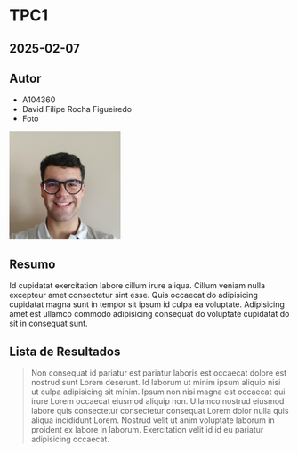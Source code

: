 # TPC1

## 2025-02-07

## Autor

- A104360
- David Filipe Rocha Figueiredo
- Foto  
<img src="../images/DavidFilipeRochaFigueiredo.png" width="200px" alt="fotoPerfil">

## Resumo

Id cupidatat exercitation labore cillum irure aliqua. Cillum veniam nulla excepteur amet consectetur sint esse. Quis occaecat do adipisicing cupidatat magna sunt in tempor sit ipsum id culpa ea voluptate. Adipisicing amet est ullamco commodo adipisicing consequat do voluptate cupidatat do sit in consequat sunt.

## Lista de Resultados

>Non consequat id pariatur est pariatur laboris est occaecat dolore est nostrud sunt Lorem deserunt. Id laborum ut minim ipsum aliquip nisi ut culpa adipisicing sit minim. Ipsum non nisi magna est occaecat qui irure Lorem occaecat eiusmod aliquip non. Ullamco nostrud eiusmod labore quis consectetur consectetur consequat Lorem dolor nulla quis aliqua incididunt Lorem. Nostrud velit ut anim voluptate laborum in proident ex labore in laborum. Exercitation velit id id eu pariatur adipisicing occaecat.
